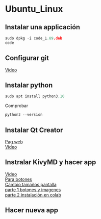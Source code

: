 # Ubuntu_Linux

## Instalar una applicación
```C
sudo dpkg -i code_1.89.deb
code
```
## Configurar git
[Video](https://www.youtube.com/watch?v=FugonDV6RdE)

## Instalar python
```C
sudo apt install python3.10
```
Comprobar
```C
python3 --version
```
## Instalar Qt Creator

[Pag web](https://wiki.qt.io/Install_Qt_5_on_Ubuntu_Spanish) <br>
[Video](https://www.youtube.com/watch?v=sjApF6qnyUI)

## Instralar KivyMD y hacer app

[Video](https://www.youtube.com/watch?v=7oMNqAE_OVE) <br>
[Para botones](https://www.youtube.com/watch?v=EgG2RUxcA_k&list=PLdTjUCYwwUfoYGpyrCy0TC6EKehPD6Y44&index=2) <br>
[Cambio tamaños pantalla](https://www.youtube.com/watch?v=htuxxWb2des) <br>
[parte 1 botones y imagenes](https://www.youtube.com/watch?v=gJ-E30uhWD0) <br>
[parte 2 instalación en colab](https://www.youtube.com/watch?v=GTkKul8sA-c) <br>

## Hacer nueva app

 
